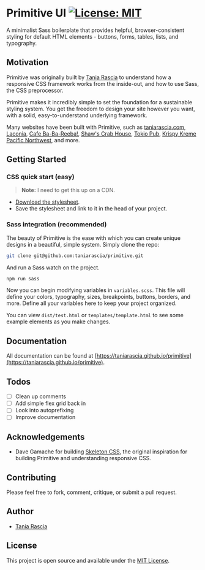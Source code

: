 # Primitive UI [![License: MIT](https://img.shields.io/badge/License-MIT-blue.svg)](https://opensource.org/licenses/MIT)

A minimalist Sass boilerplate that provides helpful, browser-consistent styling for default HTML elements - buttons, forms, tables, lists, and typography.

## Motivation

Primitive was originally built by [Tania Rascia](https://www.taniarascia.com) to understand how a responsive CSS framework works from the inside-out, and how to use Sass, the CSS preprocessor. 

Primitive makes it incredibly simple to set the foundation for a sustainable styling system. You get the freedom to design your site however you want, with a solid, easy-to-understand underlying framework.

Many websites have been built with Primitive, such as [taniarascia.com](https://www.taniarascia.com), [Laconia](https://laconia.site), [Cafe Ba-Ba-Reeba!](http://cafebabareeba.com/), [Shaw's Crab House](http://shawscrabhouse.com), [Tokio Pub](http://tokiopub.com/), [Krispy Kreme Pacific Northwest](http://krispykremepacificnw.com/), and more.

## Getting Started

### CSS quick start (easy)

> **Note:** I need to get this up on a CDN.

- [Download the stylesheet](https://taniarascia.github.io/primitive/css/main.css).
- Save the stylesheet and link to it in the head of your project.

### Sass integration (recommended)

The beauty of Primitive is the ease with which you can create unique designs in a beautiful, simple system. Simply clone the repo:

```bash
git clone git@github.com:taniarascia/primitive.git
```

And run a Sass watch on the project.

```bash
npm run sass
```

Now you can begin modifying variables in `variables.scss`. This file will define your colors, typography, sizes, breakpoints, buttons, borders, and more. Define all your variables here to keep your project organized. 

You can view `dist/test.html` or `templates/template.html` to see some example elements as you make changes.

## Documentation

All documentation can be found at [https://taniarascia.github.io/primitive](https://taniarascia.github.io/primitive).

## Todos

- [ ] Clean up comments
- [ ] Add simple flex grid back in
- [ ] Look into autoprefixing
- [ ] Improve documentation

## Acknowledgements

- Dave Gamache for building [Skeleton CSS](http://getskeleton.com/), the original inspiration for building Primitive and understanding responsive CSS.

## Contributing

Please feel free to fork, comment, critique, or submit a pull request.

## Author

- [Tania Rascia](https://www.taniarascia.com)

## License

This project is open source and available under the [MIT License](LICENSE.md).